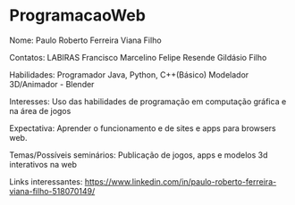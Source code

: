 # ProgramacaoWeb

Nome: Paulo Roberto Ferreira Viana Filho

Contatos: LABIRAS
          Francisco Marcelino
          Felipe Resende
          Gildásio Filho

Habilidades:  Programador Java, Python, C++(Básico)
              Modelador 3D/Animador - Blender

Interesses: Uso das habilidades de programação em computação gráfica e na área de jogos

Expectativa: Aprender o funcionamento e de sites e apps para browsers web.

Temas/Possíveis seminários: Publicação de jogos, apps e modelos 3d interativos na web

Links interessantes: https://www.linkedin.com/in/paulo-roberto-ferreira-viana-filho-518070149/
